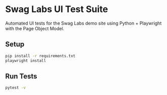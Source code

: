 # Swag Labs UI Test Suite

Automated UI tests for the Swag Labs demo site using Python + Playwright with the Page Object Model.

## Setup

```bash
pip install -r requirements.txt
playwright install
```

## Run Tests

```bash
pytest -v
```